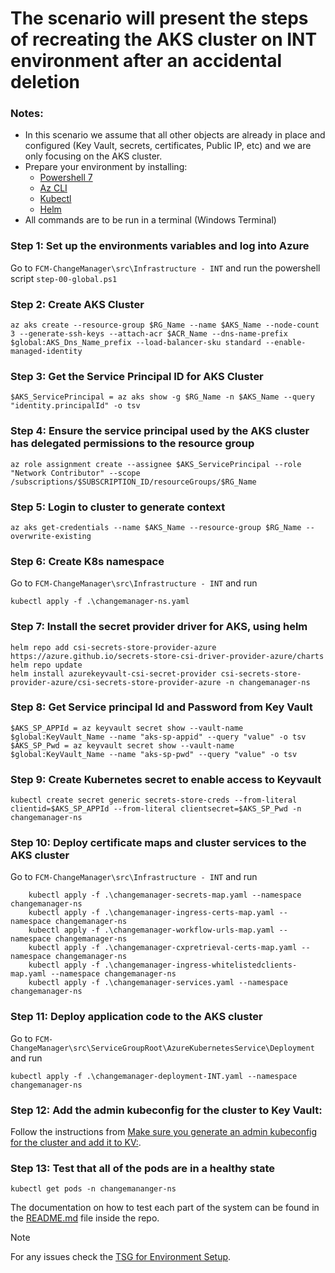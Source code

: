 ﻿# The scenario will present the steps of recreating the AKS cluster on INT environment after an accidental deletion

### Notes:
- In this scenario we assume that all other objects are already in place and configured (Key Vault, secrets, certificates, Public IP, etc) and we are only focusing on the AKS cluster.
- Prepare your environment by installing:
  - [Powershell 7](https://learn.microsoft.com/en-us/powershell/scripting/install/installing-powershell-on-windows?view=powershell-7.3)
  - [Az CLI](https://learn.microsoft.com/en-us/cli/azure/install-azure-cli-windows?tabs=azure-cli)
  - [Kubectl](https://kubernetes.io/docs/tasks/tools/install-kubectl-windows/) 
  - [Helm](https://helm.sh/docs/intro/install/)
- All commands are to be run in a terminal (Windows Terminal)

### Step 1: Set up the environments variables and log into Azure
Go to `FCM-ChangeManager\src\Infrastructure - INT` and run the powershell script `step-00-global.ps1`

### Step 2: Create AKS Cluster
```
az aks create --resource-group $RG_Name --name $AKS_Name --node-count 3 --generate-ssh-keys --attach-acr $ACR_Name --dns-name-prefix $global:AKS_Dns_Name_prefix --load-balancer-sku standard --enable-managed-identity
```

### Step 3: Get the Service Principal ID for AKS Cluster
```
$AKS_ServicePrincipal = az aks show -g $RG_Name -n $AKS_Name --query "identity.principalId" -o tsv
```

### Step 4: Ensure the service principal used by the AKS cluster has delegated permissions to the resource group
```
az role assignment create --assignee $AKS_ServicePrincipal --role "Network Contributor" --scope
/subscriptions/$SUBSCRIPTION_ID/resourceGroups/$RG_Name
```

### Step 5: Login to cluster to generate context
```
az aks get-credentials --name $AKS_Name --resource-group $RG_Name --overwrite-existing
```

### Step 6: Create K8s namespace
Go to `FCM-ChangeManager\src\Infrastructure - INT` and run
```
kubectl apply -f .\changemanager-ns.yaml
```

### Step 7: Install the secret provider driver for AKS, using helm
```
helm repo add csi-secrets-store-provider-azure https://azure.github.io/secrets-store-csi-driver-provider-azure/charts
helm repo update
helm install azurekeyvault-csi-secret-provider csi-secrets-store-provider-azure/csi-secrets-store-provider-azure -n changemanager-ns 
```

### Step 8: Get Service principal Id and Password from Key Vault
```
$AKS_SP_APPId = az keyvault secret show --vault-name $global:KeyVault_Name --name "aks-sp-appid" --query "value" -o tsv
$AKS_SP_Pwd = az keyvault secret show --vault-name $global:KeyVault_Name --name "aks-sp-pwd" --query "value" -o tsv
```

### Step 9: Create Kubernetes secret to enable access to Keyvault
```
kubectl create secret generic secrets-store-creds --from-literal clientid=$AKS_SP_APPId --from-literal clientsecret=$AKS_SP_Pwd -n changemanager-ns
```

### Step 10: Deploy certificate maps and cluster services to the AKS cluster
Go to `FCM-ChangeManager\src\Infrastructure - INT` and run
```
    kubectl apply -f .\changemanager-secrets-map.yaml --namespace changemanager-ns
    kubectl apply -f .\changemanager-ingress-certs-map.yaml --namespace changemanager-ns
    kubectl apply -f .\changemanager-workflow-urls-map.yaml --namespace changemanager-ns
    kubectl apply -f .\changemanager-cxpretrieval-certs-map.yaml --namespace changemanager-ns
    kubectl apply -f .\changemanager-ingress-whitelistedclients-map.yaml --namespace changemanager-ns
    kubectl apply -f .\changemanager-services.yaml --namespace changemanager-ns
```    

### Step 11: Deploy application code to the AKS cluster 
Go to `FCM-ChangeManager\src\ServiceGroupRoot\AzureKubernetesService\Deployment` and run
```
kubectl apply -f .\changemanager-deployment-INT.yaml --namespace changemanager-ns
```

### Step 12: Add the admin kubeconfig for the cluster to Key Vault:
Follow the instructions from [Make sure you generate an admin kubeconfig for the cluster and add it to KV:](EnvironmentSetupTSGs.md).

### Step 13: Test that all of the pods are in a healthy state
```
kubectl get pods -n changemananger-ns
```
The documentation on how to test each part of the system can be found in
the [README.md](https://msazure.visualstudio.com/One/_git/FCM-ChangeManager?path=/src/README.md) file inside the repo.

> [!NOTE]
> For any issues check the [TSG for Environment Setup](EnvironmentSetupTSGs.md).